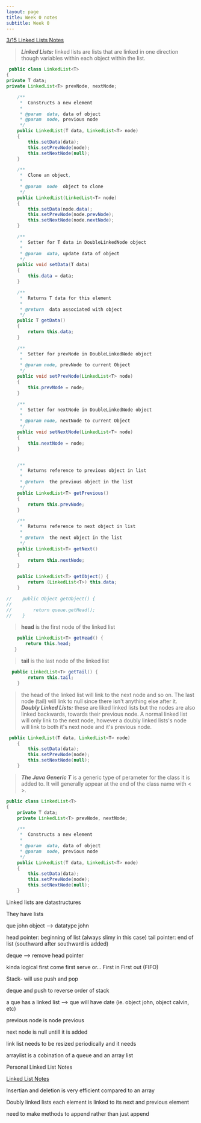 ```yaml
---
layout: page
title: Week 0 notes
subtitle: Week 0
---
```


[3/15 Linked Lists Notes](https://github.com/nighthawkcoders/nighthawk_csa/wiki/Tri-3:-Tech-Talk-1:-Linked-Lists-Part-2)

> **_Linked Lists:_**  linked lists are lists that are linked in one direction though variables within each object within the list.
```java
 public class LinkedList<T>
{
private T data;
private LinkedList<T> prevNode, nextNode;

    /**
     *  Constructs a new element
     *
     * @param  data, data of object
     * @param  node, previous node
     */
    public LinkedList(T data, LinkedList<T> node)
    {
        this.setData(data);
        this.setPrevNode(node);
        this.setNextNode(null);
    }

    /**
     *  Clone an object,
     *
     * @param  node  object to clone
     */
    public LinkedList(LinkedList<T> node)
    {
        this.setData(node.data);
        this.setPrevNode(node.prevNode);
        this.setNextNode(node.nextNode);
    }

    /**
     *  Setter for T data in DoubleLinkedNode object
     *
     * @param  data, update data of object
     */
    public void setData(T data)
    {
        this.data = data;
    }

    /**
     *  Returns T data for this element
     *
     * @return  data associated with object
     */
    public T getData()
    {
        return this.data;
    }

    /**
     *  Setter for prevNode in DoubleLinkedNode object
     *
     * @param node, prevNode to current Object
     */
    public void setPrevNode(LinkedList<T> node)
    {
        this.prevNode = node;
    }

    /**
     *  Setter for nextNode in DoubleLinkedNode object
     *
     * @param node, nextNode to current Object
     */
    public void setNextNode(LinkedList<T> node)
    {
        this.nextNode = node;
    }


    /**
     *  Returns reference to previous object in list
     *
     * @return  the previous object in the list
     */
    public LinkedList<T> getPrevious()
    {
        return this.prevNode;
    }

    /**
     *  Returns reference to next object in list
     *
     * @return  the next object in the list
     */
    public LinkedList<T> getNext()
    {
        return this.nextNode;
    }

    public LinkedList<T> getObject() {
        return (LinkedList<T>) this.data;
    }

//    public Object getObject() {
//
//        return queue.getHead();
//    }
```
> **head** is the first node of the linked list
 ```java
     public LinkedList<T> getHead() {
        return this.head;
    }
```
> **tail** is the last node of the linked list
```java
  public LinkedList<T> getTail() {
        return this.tail;
    }
```
>the head of the linked list will link to the next node and so on. The last node (tail) will link to null since there isn't anything else after it.
> **_Doubly Linked Lists:_** these are liked linked lists but the nodes are also linked backwards, towards their previous node.
>A normal linked list will only link to the next node, however a doubly linked lists's node will link to both it's next node and it's previous node.
```java
 public LinkedList(T data, LinkedList<T> node)
    {
        this.setData(data);
        this.setPrevNode(node);
        this.setNextNode(null);
    }
```
> **_The Java Generic T_** is a generic type of perameter for the class it is added to. It will generally appear at the end of the class name with < >.
```java
public class LinkedList<T>
{
    private T data;
    private LinkedList<T> prevNode, nextNode;

    /**
     *  Constructs a new element
     *
     * @param  data, data of object
     * @param  node, previous node
     */
    public LinkedList(T data, LinkedList<T> node)
    {
        this.setData(data);
        this.setPrevNode(node);
        this.setNextNode(null);
    }
```



Linked lists are datastructures

They have lists


que john object --> datatype john

head pointer: beginning of list (always slimy in this case)
tail pointer: end of list (southward after southward is added)

deque --> remove head pointer

kinda logical first come first serve
or...
First in First out (FIFO)


Stack- will use push and pop

deque and push to reverse order of stack

a que has a linked list --> que will have date (ie. object john, object calvin, etc)

previous node is node previous

next node is null untill it is added


link list needs to be resized periodically and it needs

arraylist is a cobination of a queue and an array list

Personal Linked List Notes

[Linked List Notes](https://www.youtube.com/watch?v=njTh_OwMljA)

Insertian and deletion is very efficient compared to an array

Doubly linked lists each element is linked to its next and previous element



need to make methods to append rather than just append 


